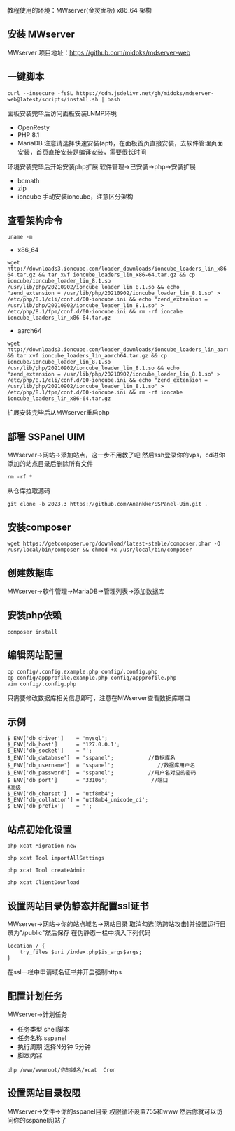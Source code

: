  教程使用的环境：MWserver(金灵面板) x86_64 架构

## 安装 MWserver

MWserver 项目地址：https://github.com/midoks/mdserver-web
## 一键脚本
```
curl --insecure -fsSL https://cdn.jsdelivr.net/gh/midoks/mdserver-web@latest/scripts/install.sh | bash
```
面板安装完毕后访问面板安装LNMP环境
- OpenResty
- PHP 8.1
- MariaDB
注意请选择快速安装(apt)，在面板首页直接安装，去软件管理页面安装，首页直接安装是编译安装，需要很长时间

环境安装完毕后开始安装php扩展
软件管理->已安装->php->安装扩展
- bcmath
- zip
- ioncube
手动安装ioncube，注意区分架构
## 查看架构命令
```
uname -m
```
- x86_64
```
wget http://downloads3.ioncube.com/loader_downloads/ioncube_loaders_lin_x86-64.tar.gz && tar xvf ioncube_loaders_lin_x86-64.tar.gz && cp ioncube/ioncube_loader_lin_8.1.so /usr/lib/php/20210902/ioncube_loader_lin_8.1.so && echo "zend_extension = /usr/lib/php/20210902/ioncube_loader_lin_8.1.so" > /etc/php/8.1/cli/conf.d/00-ioncube.ini && echo "zend_extension = /usr/lib/php/20210902/ioncube_loader_lin_8.1.so" > /etc/php/8.1/fpm/conf.d/00-ioncube.ini && rm -rf ioncabe ioncube_loaders_lin_x86-64.tar.gz
```
- aarch64
```
wget http://downloads3.ioncube.com/loader_downloads/ioncube_loaders_lin_aarch64.tar.gz && tar xvf ioncube_loaders_lin_aarch64.tar.gz && cp ioncube/ioncube_loader_lin_8.1.so /usr/lib/php/20210902/ioncube_loader_lin_8.1.so && echo "zend_extension = /usr/lib/php/20210902/ioncube_loader_lin_8.1.so" > /etc/php/8.1/cli/conf.d/00-ioncube.ini && echo "zend_extension = /usr/lib/php/20210902/ioncube_loader_lin_8.1.so" > /etc/php/8.1/fpm/conf.d/00-ioncube.ini && rm -rf ioncabe ioncube_loaders_lin_x86-64.tar.gz
```
扩展安装完毕后从MWserver重启php

## 部署 SSPanel UIM
MWserver->网站->添加站点，这一步不用教了吧
然后ssh登录你的vps，cd进你添加的站点目录后删除所有文件
```
rm -rf *
```
从仓库拉取源码
```
git clone -b 2023.3 https://github.com/Anankke/SSPanel-Uim.git .
```
## 安装composer
```
wget https://getcomposer.org/download/latest-stable/composer.phar -O /usr/local/bin/composer && chmod +x /usr/local/bin/composer
```
## 创建数据库
MWserver->软件管理->MariaDB->管理列表->添加数据库
## 安装php依赖
```
composer install
```
## 编辑网站配置
```
cp config/.config.example.php config/.config.php
cp config/appprofile.example.php config/appprofile.php
vim config/.config.php
```
只需要修改数据库相关信息即可，注意在MWserver查看数据库端口
## 示例
```
$_ENV['db_driver']    = 'mysql';
$_ENV['db_host']      = '127.0.0.1';
$_ENV['db_socket']    = '';
$_ENV['db_database']  = 'sspanel';           //数据库名
$_ENV['db_username']  = 'sspanel';              //数据库用户名
$_ENV['db_password']  = 'sspanel';           //用户名对应的密码
$_ENV['db_port']      = '33106';              //端口
#高级
$_ENV['db_charset']   = 'utf8mb4';
$_ENV['db_collation'] = 'utf8mb4_unicode_ci';
$_ENV['db_prefix']    = '';
```

## 站点初始化设置
```
php xcat Migration new
```
```
php xcat Tool importAllSettings
```
```
php xcat Tool createAdmin
```
```
php xcat ClientDownload
```

## 设置网站目录伪静态并配置ssl证书
MWserver->网站->你的站点域名->网站目录
取消勾选[防跨站攻击]并设置运行目录为"/public"然后保存
在伪静态一栏中填入下列代码
```
location / {
    try_files $uri /index.php$is_args$args;
}
```

在ssl一栏中申请域名证书并开启强制https

## 配置计划任务
MWserver->计划任务
- 任务类型 shell脚本
- 任务名称 sspanel
- 执行周期 选择N分钟 5分钟
- 脚本内容
```
php /www/wwwroot/你的域名/xcat  Cron
```

## 设置网站目录权限
MWserver->文件->你的sspanel目录
权限循环设置755和www
然后你就可以访问你的sspanel网站了
